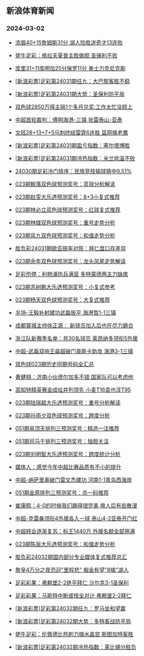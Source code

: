 ## 新浪体育新闻 
### 2024-03-02

+ [浓眉40+15詹姆斯31分 湖人险胜送奇才13连败](https://sports.sina.com.cn/basketball/nba/2024-03-01/doc-inakuyai0422528.shtml)

+ [佬牛足彩：格拉夫夏普主胜做胆 圣保利不败](https://sports.sina.com.cn/l/2024-03-01/doc-inakupnu4591188.shtml)

+ [库里31+11库明加25分保罗11分 勇士力克尼克斯](https://sports.sina.com.cn/basketball/nba/2024-03-01/doc-inakutus8615713.shtml)

+ [[新浪彩票]足彩第24031期任九：大巴黎客胜不稳](https://sports.sina.com.cn/l/2024-03-01/doc-inakuieu7909239.shtml)

+ [[新浪彩票]足彩第24031期大势：圣保利防平局](https://sports.sina.com.cn/l/2024-03-01/doc-inakuier0691776.shtml)

+ [双色球2850万得主隔1个多月兑奖:工作太忙没顾上](https://sports.sina.com.cn/l/2024-03-01/doc-inakszmn9416396.shtml)

+ [中超首轮裁判：傅明海港-三镇 张雷泰山-亚泰](https://sports.sina.com.cn/china/2024-03-01/doc-inakutus4488608.shtml)

+ [文班28+13+7+5马刺终结雷霆6连胜 篮网擒老鹰](https://sports.sina.com.cn/basketball/nba/2024-03-01/doc-inakutus8634653.shtml)

+ [[新浪彩票]足彩第24031期盈亏指数：塞尔塔博胜](https://sports.sina.com.cn/l/2024-03-01/doc-inakuieu7910814.shtml)

+ [[新浪彩票]足彩第24031期冷热指数：米兰低温不败](https://sports.sina.com.cn/l/2024-03-01/doc-inakuieu7909770.shtml)

+ [24030期足彩冷门排序：民族竞技输球猜中9.51%](https://sports.sina.com.cn/l/2024-03-01/doc-inakutus4496178.shtml)

+ [023期鲸落双色球预测奖号：蓝球分析解读](https://sports.sina.com.cn/l/2024-03-01/doc-inakutus8640648.shtml)

+ [023期赵雯大乐透预测奖号：8+3小复式推荐](https://sports.sina.com.cn/l/2024-03-01/doc-inakuyaq4397660.shtml)

+ [023期林必立双色球预测奖号：红球复式推荐](https://sports.sina.com.cn/l/2024-03-01/doc-inakuyai0408348.shtml)

+ [023期林蝶双色球预测奖号：重号走势分析](https://sports.sina.com.cn/l/2024-03-01/doc-inakuyai0408169.shtml)

+ [023期凤九双色球预测奖号：和值走势分析](https://sports.sina.com.cn/l/2024-03-01/doc-inakutuq7738094.shtml)

+ [胜负彩24031期欧亚赔率对照：拜仁盘口存差异](https://sports.sina.com.cn/l/2024-03-01/doc-inakutus8624490.shtml)

+ [023期余年双色球预测奖号：龙头凤尾走势解读](https://sports.sina.com.cn/l/2024-03-01/doc-inakutus8641353.shtml)

+ [足彩伤停：利物浦伤兵满营 多特蒙德两主力缺席](https://sports.sina.com.cn/l/2024-03-01/doc-inakvksk8343131.shtml)

+ [023期苏树鹏大乐透预测奖号：小复式参考](https://sports.sina.com.cn/l/2024-03-01/doc-inakuyaq4398059.shtml)

+ [023期杨天双色球预测奖号：大复式推荐](https://sports.sina.com.cn/l/2024-03-01/doc-inakutum0529241.shtml)

+ [半场-王毅补射建功武磊扳平 海港暂1-1三镇](https://sports.sina.com.cn/china/j/2024-03-01/doc-inakvqyh4139681.shtml)

+ [成都蓉城主帅徐正源： 新球员加入后也在尽力磨合](https://sports.sina.com.cn/china/j/2024-03-01/doc-inakvqyh4128417.shtml)

+ [浙江队新赛季名单：共30名球员 莱昂纳多领衔5外援](https://sports.sina.com.cn/china/j/2024-03-01/doc-inakvqye7352662.shtml)

+ [中超-武磊双响王燊超破门奥斯卡助攻 海港3-1三镇](https://sports.sina.com.cn/china/j/2024-03-01/doc-inakvvhe8154462.shtml)

+ [双色球023期历史同期号码全汇总](https://sports.sina.com.cn/l/2024-03-01/doc-inakutuq7711964.shtml)

+ [黄健翔：济南小伙德尔加多不错 国家队可以考虑他](https://sports.sina.com.cn/china/j/2024-03-01/doc-inakvqye7364038.shtml)

+ [高知特精英赛金成玹并列领先 小麦T16袁也淳T95](https://sports.sina.com.cn/golf/pgatour/2024-03-01/doc-inakupnu8728867.shtml)

+ [023期陆瑞超大乐透预测奖号：重号分析解读](https://sports.sina.com.cn/l/2024-03-01/doc-inakuyaq8525672.shtml)

+ [023期孙雨夕双色球预测奖号：跨度分析](https://sports.sina.com.cn/l/2024-03-01/doc-inakutus8640823.shtml)

+ [051期易顶天排列三预测奖号：精选一注推荐](https://sports.sina.com.cn/l/2024-03-01/doc-inakuyai0440533.shtml)

+ [051期司马千排列三预测奖号：独胆关注](https://sports.sina.com.cn/l/2024-03-01/doc-inakuyai0439033.shtml)

+ [023期刘明智大乐透预测奖号：跨度统计分析](https://sports.sina.com.cn/l/2024-03-01/doc-inakuyaq8525975.shtml)

+ [媒体人：感觉今年中超比赛品质有不小的提升](https://sports.sina.com.cn/china/j/2024-03-01/doc-inakvqye7363643.shtml)

+ [中超-纳萨里奥破门雷文杰建功 河南1-1青岛西海岸](https://sports.sina.com.cn/china/j/2024-03-01/doc-inakvqyh8280781.shtml)

+ [051期金原排列三预测奖号：杀一码推荐](https://sports.sina.com.cn/l/2024-03-01/doc-inakuyaq4431144.shtml)

+ [崔康熙：4-0的时候我们踢得很完美 换人后有些散漫](https://sports.sina.com.cn/china/j/2024-03-01/doc-inakvqye7352145.shtml)

+ [中超-克雷桑领衔4外援各入一球 泰山4-2亚泰开门红](https://sports.sina.com.cn/china/j/2024-03-01/doc-inakvqyh8260351.shtml)

+ [中超转会逐渐复苏：标王1440万 外援名额全部用满](https://sports.sina.com.cn/china/2024-03-01/doc-inakupnu4600069.shtml)

+ [023期陈辰大乐透预测奖号：和值走势分析](https://sports.sina.com.cn/l/2024-03-01/doc-inakuyaq4397884.shtml)

+ [胜负彩24032期国内部分专业媒体复式推荐总汇](https://sports.sina.com.cn/l/2024-03-01/doc-inakvekn4320671.shtml)

+ [詹皇4万分之夜恐迎"里程悲" 掘金有望"8擒"湖人](https://sports.sina.com.cn/l/2024-03-02/doc-inakvksk8342635.shtml)

+ [足彩彩果：弗赖堡2-2绝平拜仁 沙尔克3-1圣保利](https://sports.sina.com.cn/l/2024-03-02/doc-inakwsms6787607.shtml)

+ [足彩彩果：马斯特中断或按全对计 弗赖堡2-2拜仁](https://sports.sina.com.cn/l/2024-03-02/doc-inakwsms6787607.shtml)

+ [[新浪彩票]足彩第24032期任九：罗马坐和望赢](https://sports.sina.com.cn/l/2024-03-02/doc-inakwsmn9585974.shtml)

+ [[新浪彩票]足彩第24032期大势：多特客战防平局](https://sports.sina.com.cn/l/2024-03-02/doc-inakwsmu7697950.shtml)

+ [佬牛足彩：伦敦德比热刺力擒水晶宫 斯图加特客胜](https://sports.sina.com.cn/l/2024-03-02/doc-inakwwtq6692400.shtml)

+ [[新浪彩票]足彩第24032期冷热指数：莱比锡分胜负](https://sports.sina.com.cn/l/2024-03-02/doc-inakwsmu3567477.shtml)

